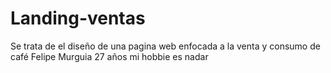 # Landing-ventas
Se trata de el diseño de una pagina web enfocada a la venta y consumo de café 
Felipe Murguia 
27 años
mi hobbie es nadar 
